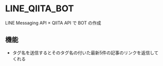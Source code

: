 # LINE_QIITA_BOT
LINE Messaging API × QIITA API で BOT の作成

## 機能
- タグ名を送信するとそのタグ名の付いた最新5件の記事のリンクを返信してくれる

